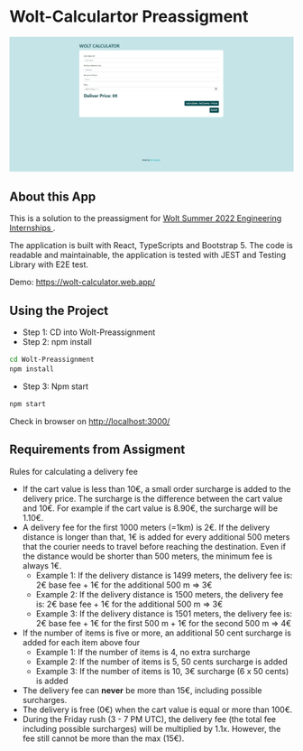 # Wolt-Calculartor Preassigment

<img src="https://github.com/quocbao19982009/Wolt-Preassignment/blob/master/Wolt-calculator.png" alt="Wolt Calculator" />

## About this App

This is a solution to the preassigment for <a href="https://github.com/woltapp/engineering-summer-intern-2022"> Wolt Summer 2022 Engineering Internships </a>. 

The application is built with React, TypeScripts and Bootstrap 5. The code is readable and maintainable, the application is tested with JEST and Testing Library with E2E test.   

Demo: https://wolt-calculator.web.app/

## Using the Project

* Step 1: CD into Wolt-Preassignment
* Step 2: npm install
```bash
cd Wolt-Preassignment
npm install
```
* Step 3: Npm start
```bash
npm start
```

Check in browser on [http://localhost:3000/](http://localhost:3000/)
## Requirements from Assigment

Rules for calculating a delivery fee
* If the cart value is less than 10€, a small order surcharge is added to the delivery price. The surcharge is the difference between the cart value and 10€. For example if the cart value is 8.90€, the surcharge will be 1.10€.
* A delivery fee for the first 1000 meters (=1km) is 2€. If the delivery distance is longer than that, 1€ is added for every additional 500 meters that the courier needs to travel before reaching the destination. Even if the distance would be shorter than 500 meters, the minimum fee is always 1€.
  * Example 1: If the delivery distance is 1499 meters, the delivery fee is: 2€ base fee + 1€ for the additional 500 m => 3€
  * Example 2: If the delivery distance is 1500 meters, the delivery fee is: 2€ base fee + 1€ for the additional 500 m => 3€
  * Example 3: If the delivery distance is 1501 meters, the delivery fee is: 2€ base fee + 1€ for the first 500 m + 1€ for the second 500 m => 4€
* If the number of items is five or more, an additional 50 cent surcharge is added for each item above four
  * Example 1: If the number of items is 4, no extra surcharge
  * Example 2: If the number of items is 5, 50 cents surcharge is added
  * Example 3: If the number of items is 10, 3€ surcharge (6 x 50 cents) is added    
* The delivery fee can __never__ be more than 15€, including possible surcharges.
* The delivery is free (0€) when the cart value is equal or more than 100€. 
* During the Friday rush (3 - 7 PM UTC), the delivery fee (the total fee including possible surcharges) will be multiplied by 1.1x. However, the fee still cannot be more than the max (15€).

